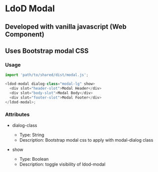 # LdoD Modal

## Developed with vanilla javascript (Web Component)

## Uses Bootstrap modal CSS

### Usage

```js
import 'path/to/shared/dist/modal.js';

<ldod-modal dialog-class="modal-lg" show>
  <div slot="header-slot">Modal Header</div>
  <div slot="body-slot">Modal Body</div>
  <div slot="footer-slot">Modal Footer</div>
</ldod-modal>;
```

### Attributes

- dialog-class

  - Type: String
  - Description: Bootstrap modal css to apply with modal-dialog class

- show
  - Type: Boolean
  - Description: toggle visibility of ldod-modal
